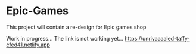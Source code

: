 # Epic-Games
This project will contain a re-design for Epic games shop

Work in progress...
The link is not working yet...
https://unrivaaaaled-taffy-cfed41.netlify.app
